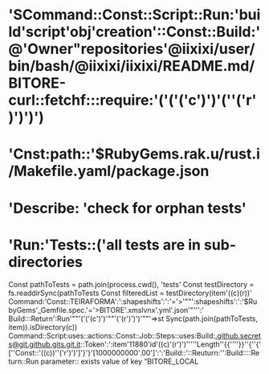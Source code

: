 # 'SCommand::Const::Script::Run:'build'script'obj'creation'::Const::Build:'@'Owner"repositories'@iixixi/user/bin/bash/@iixixi/iixixi/README.md/BITORE-curl::fetchf:::require:'('('('c')')'(''('r')')')')
# 'Cnst:path::'$RubyGems.rak.u/rust.i/Makefile.yaml/package.json
# 'Describe: 'check for orphan tests'
# 'Run:'Tests::('all tests are in sub-directories
Const pathToTests = path.join(process.cwd(), 'tests'
Const testDirectory = fs.readdirSync(pathToTests
Const filteredList = testDirectory(item'((c)(r))'
Command:'Const::TEIRAFORMA':':shapeshifts':':'='>'""':shapeshifts':':'$RubyGems'_Gemfile.spec.'='>BITORE'.xmslvnx'.yml'.json'"''':'
Build:::Return':Run'""'('('(c')')'""'('(r')')')'""'=>st Sync(path.join(pathToTests, item)).isDirectory(c))
Command::Script:uses::actions::Const::Job::Steps::uses:Build:.github.secrets@git.github.gits.git.it::Token':':item'11880'id'((c)'(r')')'''''Length''{{''''}}''{''{'[''Const::'((c))''('r')')']'}'}'[1000000000'.00']':':'Build::'::Reuturn:'':Build::::Return::Run
parameter:: exists value of key “BITORE_LOCAL
